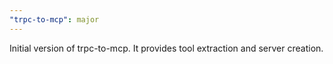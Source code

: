```yaml
---
"trpc-to-mcp": major
---
```


Initial version of trpc-to-mcp. It provides tool extraction and server creation.
